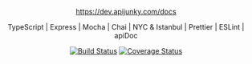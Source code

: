 <p align="center">
  <a href="https://dev.apijunky.com/docs">https://dev.apijunky.com/docs</a>
<p align="center">TypeScript | Express | Mocha | Chai | NYC & Istanbul | Prettier | ESLint | apiDoc</p>

<p align="center">
  <a href="https://travis-ci.org/oze4/ts-api"><img title="Build Status" src="https://travis-ci.org/oze4/ts-api.svg?branch=master" ></a>
  <a href="https://coveralls.io/github/oze4/ts-api?branch=master"><img title="Coverage Status" src="https://coveralls.io/repos/github/oze4/ts-api/badge.svg?branch=master" ></a>  
</p>
